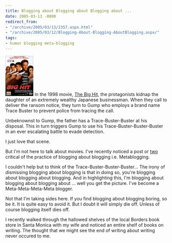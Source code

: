 ```yaml
---
title: Blogging about Blogging about Blogging about ...
date: 2005-03-13 -0800
redirect_from:
- "/archive/2005/03/13/2357.aspx.html"
- "/archive/2005/03/12/Blogging-About-Blogging-AboutBlogging.aspx/"
tags:
- humor blogging meta-blogging
---
```


![](/images/TheBigHit.jpg "The Big Hit") In the 1998 movie, [The Big
Hit](http://www.imdb.com/title/tt0120609/), the protagonists kidnap the
daughter of an extremely wealthy Japanese businessman. When they call to
deliver the ransom notice, they turn to Gump who employs a brand name
Trace Buster to prevent police from tracing the call.

Unbeknownst to Gump, the father has a Trace-Buster-Buster at his
disposal. This in turn triggers Gump to use his
Trace-Buster-Buster-Buster in an ever escalating battle to evade
detection.

I just love that scene.

But I'm not here to talk about movies. I've recently noticed a post or
[two](http://www.gapingvoid.com/Moveable_Type/archives/001407.html)
critical of the practice of blogging about blogging i.e. Metablogging.

I couldn't help but to think of the Trace-Buster-Buster-Buster... The
irony of dismissing blogging about blogging is that in doing so, you're
blogging about blogging about blogging. And in highlighting this, I'm
blogging about blogging about blogging about ... well you get the
picture. I've become a Meta-Meta-Meta-Meta blogger.

Not that I'm taking sides here. If you find blogging about blogging
boring, so be it. It is quite easy to avoid it. But I doubt it will
simply die off. Unless of course blogging itself dies off.

I recently walked through the hallowed shelves of the local Borders book
store in Santa Monica with my wife and noticed an entire shelf of books
on writing. The thought that we might see the end of writing about
writing never occured to me.
